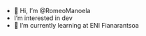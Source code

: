 - 👋 Hi, I’m @RomeoManoela
- I’m interested in dev
- 🌱 I’m currently learning at ENI Fianarantsoa


<!---
RomeoManoela/RomeoManoela is a ✨ special ✨ repository because its `README.md` (this file) appears on your GitHub profile.
You can click the Preview link to take a look at your changes.
--->
